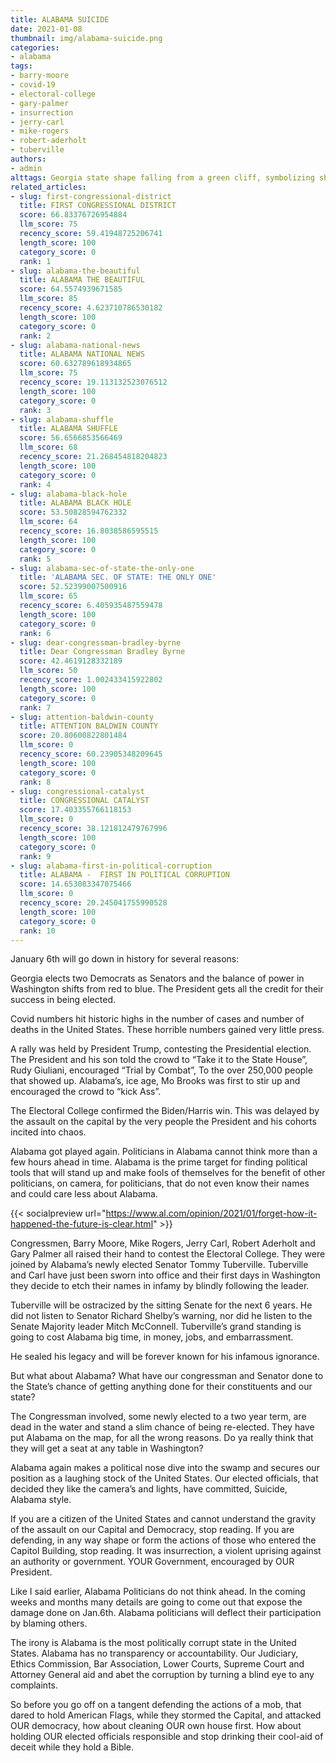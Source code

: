 ```yaml
---
title: ALABAMA SUICIDE
date: 2021-01-08
thumbnail: img/alabama-suicide.png
categories:
- alabama
tags:
- barry-moore
- covid-19
- electoral-college
- gary-palmer
- insurrection
- jerry-carl
- mike-rogers
- robert-aderholt
- tuberville
authors:
- admin
alttags: Georgia state shape falling from a green cliff, symbolizing shifting political power after January 6th elections
related_articles:
- slug: first-congressional-district
  title: FIRST CONGRESSIONAL DISTRICT
  score: 66.83376726954884
  llm_score: 75
  recency_score: 59.41948725206741
  length_score: 100
  category_score: 0
  rank: 1
- slug: alabama-the-beautiful
  title: ALABAMA THE BEAUTIFUL
  score: 64.5574939671585
  llm_score: 85
  recency_score: 4.623710786530182
  length_score: 100
  category_score: 0
  rank: 2
- slug: alabama-national-news
  title: ALABAMA NATIONAL NEWS
  score: 60.632789618934865
  llm_score: 75
  recency_score: 19.113132523076512
  length_score: 100
  category_score: 0
  rank: 3
- slug: alabama-shuffle
  title: ALABAMA SHUFFLE
  score: 56.6566853566469
  llm_score: 68
  recency_score: 21.268454818204823
  length_score: 100
  category_score: 0
  rank: 4
- slug: alabama-black-hole
  title: ALABAMA BLACK HOLE
  score: 53.50828594762332
  llm_score: 64
  recency_score: 16.8038586595515
  length_score: 100
  category_score: 0
  rank: 5
- slug: alabama-sec-of-state-the-only-one
  title: 'ALABAMA SEC. OF STATE: THE ONLY ONE'
  score: 52.52399007500916
  llm_score: 65
  recency_score: 6.405935487559478
  length_score: 100
  category_score: 0
  rank: 6
- slug: dear-congressman-bradley-byrne
  title: Dear Congressman Bradley Byrne
  score: 42.4619128332189
  llm_score: 50
  recency_score: 1.002433415922802
  length_score: 100
  category_score: 0
  rank: 7
- slug: attention-baldwin-county
  title: ATTENTION BALDWIN COUNTY
  score: 20.80600822801484
  llm_score: 0
  recency_score: 60.23905348209645
  length_score: 100
  category_score: 0
  rank: 8
- slug: congressional-catalyst
  title: CONGRESSIONAL CATALYST
  score: 17.403355766118153
  llm_score: 0
  recency_score: 38.121812479767996
  length_score: 100
  category_score: 0
  rank: 9
- slug: alabama-first-in-political-corruption
  title: ALABAMA -  FIRST IN POLITICAL CORRUPTION
  score: 14.653083347075466
  llm_score: 0
  recency_score: 20.245041755990528
  length_score: 100
  category_score: 0
  rank: 10
---
```

January 6th will go down in history for several reasons:

Georgia elects two Democrats as Senators and the balance of power in Washington shifts from red to blue. The President gets all the credit for their success in being elected.

Covid numbers hit historic highs in the number of cases and number of deaths in the United States. These horrible numbers gained very little press.

A rally was held by President Trump, contesting the Presidential election. The President and his son told the crowd to “Take it to the State House”, Rudy Giuliani, encouraged “Trial by Combat”, To the over 250,000 people that showed up. Alabama’s, ice age, Mo Brooks was first to stir up and encouraged the crowd to “kick Ass”.

The Electoral College confirmed the Biden/Harris win. This was delayed by the assault on the capital by the very people the President and his cohorts incited into chaos.

Alabama got played again. Politicians in Alabama cannot think more than a few hours ahead in time. Alabama is the prime target for finding political tools that will stand up and make fools of themselves for the benefit of other politicians, on camera, for politicians, that do not even know their names and could care less about Alabama.

{{< socialpreview url="https://www.al.com/opinion/2021/01/forget-how-it-happened-the-future-is-clear.html" >}}

Congressmen, Barry Moore, Mike Rogers, Jerry Carl, Robert Aderholt and Gary Palmer all raised their hand to contest the Electoral College. They were joined by Alabama’s newly elected Senator Tommy Tuberville. Tuberville and Carl have just been sworn into office and their first days in Washington they decide to etch their names in infamy by blindly following the leader.

Tuberville will be ostracized by the sitting Senate for the next 6 years. He did not listen to Senator Richard Shelby’s warning, nor did he listen to the Senate Majority leader Mitch McConnell. Tuberville’s grand standing is going to cost Alabama big time, in money, jobs, and embarrassment.

He sealed his legacy and will be forever known for his infamous ignorance.

But what about Alabama? What have our congressman and Senator done to the State’s chance of getting anything done for their constituents and our state?

The Congressman involved, some newly elected to a two year term, are dead in the water and stand a slim chance of being re-elected. They have put Alabama on the map, for all the wrong reasons. Do ya really think that they will get a seat at any table in Washington?

Alabama again makes a political nose dive into the swamp and secures our position as a laughing stock of the United States. Our elected officials, that decided they like the camera’s and lights, have committed, Suicide, Alabama style.

If you are a citizen of the United States and cannot understand the gravity of the assault on our Capital and Democracy, stop reading. If you are defending, in any way shape or form the actions of those who entered the Capitol Building, stop reading. It was insurrection, a violent uprising against an authority or government. YOUR Government, encouraged by OUR President.

Like I said earlier, Alabama Politicians do not think ahead. In the coming weeks and months many details are going to come out that expose the damage done on Jan.6th. Alabama politicians will deflect their participation by blaming others.

The irony is Alabama is the most politically corrupt state in the United States. Alabama has no transparency or accountability. Our Judiciary, Ethics Commission, Bar Association, Lower Courts, Supreme Court and Attorney General aid and abet the corruption by turning a blind eye to any complaints.

So before you go off on a tangent defending the actions of a mob, that dared to hold American Flags, while they stormed the Capital, and attacked OUR democracy, how about cleaning OUR own house first. How about holding OUR elected officials responsible and stop drinking their cool-aid of deceit while they hold a Bible.

